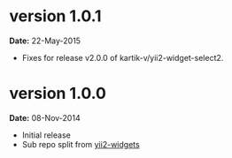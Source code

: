 version 1.0.1
=============
**Date:** 22-May-2015

- Fixes for release v2.0.0 of kartik-v/yii2-widget-select2.

version 1.0.0
=============
**Date:** 08-Nov-2014

- Initial release 
- Sub repo split from [yii2-widgets](https://github.com/kartik-v/yii2-widgets)